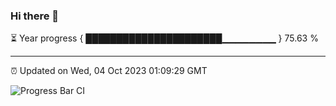 ### Hi there 👋

⏳ Year progress { ██████████████████████▁▁▁▁▁▁▁▁ } 75.63 %

---

⏰ Updated on Wed, 04 Oct 2023 01:09:29 GMT

![Progress Bar CI](https://github.com/liununu/liununu/workflows/Progress%20Bar%20CI/badge.svg)
